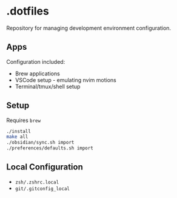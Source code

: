 # .dotfiles

Repository for managing development environment configuration.

## Apps

Configuration included:

- Brew applications
- VSCode setup - emulating nvim motions
- Terminal/tmux/shell setup

## Setup

Requires `brew`

```bash
./install
make all
./obsidian/sync.sh import
./preferences/defaults.sh import
```

## Local Configuration

- `zsh/.zshrc.local`
- `git/.gitconfig_local`
